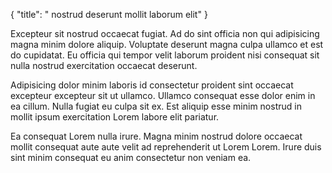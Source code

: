 {
  "title": " nostrud deserunt mollit laborum elit"
}

Excepteur sit nostrud occaecat fugiat. Ad do sint officia non qui adipisicing magna minim dolore aliquip. Voluptate deserunt magna culpa ullamco et est do cupidatat. Eu officia qui tempor velit laborum proident nisi consequat sit nulla nostrud exercitation occaecat deserunt.

Adipisicing dolor minim laboris id consectetur proident sint occaecat excepteur excepteur sit ut ullamco. Ullamco consequat esse dolor enim in ea cillum. Nulla fugiat eu culpa sit ex. Est aliquip esse minim nostrud in mollit ipsum exercitation Lorem labore elit pariatur.

Ea consequat Lorem nulla irure. Magna minim nostrud dolore occaecat mollit consequat aute aute velit ad reprehenderit ut Lorem Lorem. Irure duis sint minim consequat eu anim consectetur non veniam ea.
